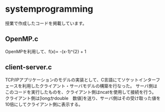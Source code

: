 # systemprogramming
授業で作成したコードを掲載しています。

## OpenMP.c
OpenMPを利用して、f(x)= -(x-1)^{2} + 1 

## client-server.c
TCP/IPアプリケーションのモデルの実装として、C言語にてソケットインターフェースを利用したクライアント・サーバモデルの構築を行なった。
サーバ側はこのコードを実行したものを、クライアント側はncatを使用して接続を行う。
クライアント側は[longかdouble　数値]を送り、サーバ側はその受け取った値を10倍にしてクライアント側に表示する。

